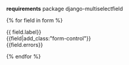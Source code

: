 **requirements**
package django-multiselectfield

{% for field in form  %}  
      <div class="form-group row ">
        <label class="col-sm-2 col-form-label">{{ field.label}}</label>
        <div class=""> {{field|add_class:"form-control"}}  </div>
      </div>
      <div class="col-sm-10 col-sm-offset-2 ">
            <span class="text-danger small">{{field.errors}}</span>
    </div>
 
{% endfor %}